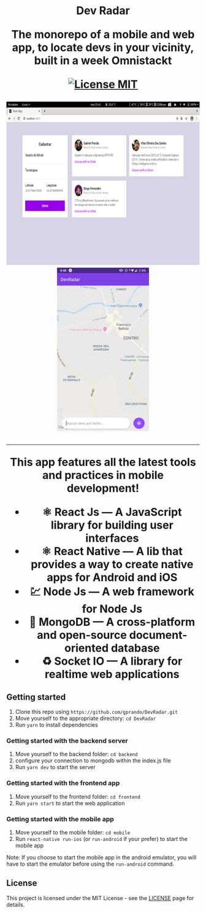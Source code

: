<h1 id="titulo" align="center"  > Dev Radar  
<br>

<p align="center">The monorepo of a mobile and web app, to locate devs in your vicinity, built in a week Omnistackt</p>
<p align="center">
  <a href="https://opensource.org/licenses/MIT">
    <img src="https://img.shields.io/badge/License-MIT-blue.svg" alt="License MIT">
  </a>
</p>

<div align="center">
  <img src="imagens/web.png" alt="demo" height="425">
  <img src="imagens/mobile.jpg"  alt="demo" height="425">
</div>

<hr />
This app features all the latest tools and practices in mobile development!

- ⚛️ **React Js** — A JavaScript library for building user interfaces
- ⚛️ **React Native** — A lib that provides a way to create native apps for Android and iOS
- 💹 **Node Js** — A web framework for Node Js
- 📄 **MongoDB** — A cross-platform and open-source document-oriented database
- ♻️ **Socket IO** — A library for realtime web applications 

## Getting started

1. Clone this repo using `https://github.com/gprando/DevRadar.git`
2. Move yourself to the appropriate directory: `cd DevRadar`<br />
3. Run `yarn` to install dependencies<br />

### Getting started with the backend server

1. Move yourself to the backend folder: `cd backend`
2. configure your connection to mongodb within the index.js file 
3. Run `yarn dev` to start the server

### Getting started with the frontend app

1. Move yourself to the frontend folder: `cd frontend`
2. Run `yarn start` to start the web application

### Getting started with the mobile app

1. Move yourself to the mobile folder: `cd mobile`
2. Run `react-native run-ios` (or `run-android` if your prefer) to start the mobile app

Note: If you choose to start the mobile app in the android emulator, you will have to start the emulator before using
the `run-android` command.


## License

This project is licensed under the MIT License - see the [LICENSE](https://opensource.org/licenses/MIT) page for details.
